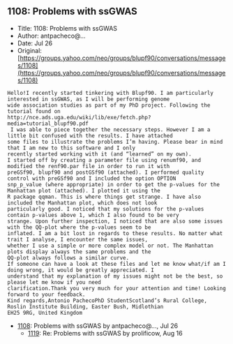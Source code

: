 ## 1108: Problems with ssGWAS

- Title: 1108: Problems with ssGWAS
- Author: antpacheco@...
- Date: Jul 26
- Original: [https://groups.yahoo.com/neo/groups/blupf90/conversations/messages/1108](https://groups.yahoo.com/neo/groups/blupf90/conversations/messages/1108)

```
Hello!I recently started tinkering with Blupf90. I am particularly interested in ssGWAS, as I will be performing genome
wide association studies as part of my PhD project. Following the tutorial found on
http://nce.ads.uga.edu/wiki/lib/exe/fetch.php?media=tutorial_blupf90.pdf
 I was able to piece together the necessary steps. However I am a little bit confused with the results. I have attached
some files to illustrate the problems I’m having. Please bear in mind that I am new to this software and I only
recently started working with it (and “learned” on my own). 
I started off by creating a parameter file using renumf90, and modified the renf90.par file in order to run it with
preGSf90, blupf90 and postGSf90 (attached). I performed quality control with preGSf90 and I included the option OPTION
snp_p_value (where appropriate) in order to get the p-values for the Manhattan plot (attached). I plotted it using the
R package qqman. This is where things get strange. I have also included the Manhattan plot, which does not look
particularly good. I noticed that my solutions for the p-values contain p-values above 1, which I also found to be very
strange. Upon further inspection, I noticed that are also some issues with the QQ-plot where the p-values seem to be
inflated. I am a bit lost in regards to these results. No matter what trait I analyse, I encounter the same issues,
whether I use a simple or more complex model or not. The Manhattan plots display always the same problems and the
QQ-plot always follows a similar curve. 
If someone can have a look at these files and let me know what/if am I doing wrong, it would be greatly appreciated. I
understand that my explanation of my issues might not be the best, so please let me know if you need
clarification.Thank you very much for your attention and time! Looking forward to your feedback.
Kind regards,Antonio PachecoPhD StudentScotland’s Rural College, Roslin Institute Building, Easter Bush, Midlothian
EH25 9RG, United Kingdom
```

- [1108](1108.md): Problems with ssGWAS by antpacheco@..., Jul 26
    - [1119](1119.md): Re: Problems with ssGWAS by prolificow, Aug 16
